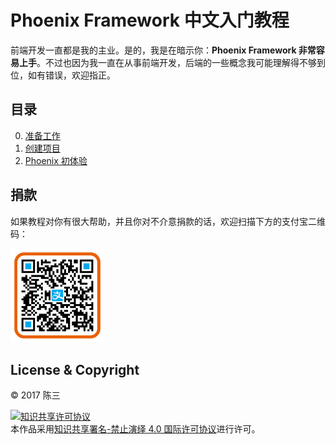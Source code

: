 # Phoenix Framework 中文入门教程

前端开发一直都是我的主业。是的，我是在暗示你：**Phoenix Framework 非常容易上手**。不过也因为我一直在从事前端开发，后端的一些概念我可能理解得不够到位，如有错误，欢迎指正。

## 目录

0. [准备工作](00-prepare.md)
1. [创建项目](01-create-project.md)
2. [Phoenix 初体验](02-explore-phoenix.md)

## 捐款

如果教程对你有很大帮助，并且你对不介意捐款的话，欢迎扫描下方的支付宝二维码：

<img src="img/alipay-qr.png" alt="支付宝捐款" width="150" />

## License & Copyright

&copy; 2017 陈三

<a rel="license" href="http://creativecommons.org/licenses/by-nd/4.0/"><img alt="知识共享许可协议" style="border-width:0" src="https://i.creativecommons.org/l/by-nd/4.0/88x31.png" /></a><br />本作品采用<a rel="license" href="http://creativecommons.org/licenses/by-nd/4.0/">知识共享署名-禁止演绎 4.0 国际许可协议</a>进行许可。